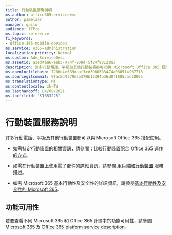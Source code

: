 ```yaml
---
title: 行動裝置服務說明
ms.author: office365servicedesc
author: pamelaar
manager: gailw
audience: ITPro
ms.topic: reference
f1_keywords:
- office-365-mobile-devices
ms.service: o365-administration
localization_priority: Normal
ms.custom: Adm_ServiceDesc
ms.assetid: a3ed4aa6-aab3-474f-909d-5f24f98128a3
description: 許多行動電話、平板及其他行動裝置都可以與 Microsoft Office 365 搭配使用。
ms.openlocfilehash: 7286e4d639daaf3cd3960583474a0885f4967713
ms.sourcegitcommit: 9fac5d9579e3b370b15384b36d0f1805cab20065
ms.translationtype: MT
ms.contentlocale: zh-TW
ms.lasthandoff: 04/09/2021
ms.locfileid: "51653225"
---
```

# <a name="mobile-devices-service-description"></a>行動裝置服務說明

許多行動電話、平板及其他行動裝置都可以與 Microsoft Office 365 搭配使用。 
  
- 如需特定行動裝置的相關資訊，請參閱：[比較行動裝置配合 Office 365 運作的方式](https://go.microsoft.com/fwlink/p/?LinkId=282337)。
    
- 如需在行動裝置上使用電子郵件的詳細資訊，請參閱 [用戶端和行動裝置](../exchange-online-service-description/clients-and-mobile-devices.md) 服務描述。 
    
- 如需 Microsoft 365 基本行動性及安全性的詳細資訊，請參閱[基本行動性及安全性的 Microsoft 365](/microsoft-365/admin/basic-mobility-security/overview)。
    
## <a name="feature-availability"></a>功能可用性

若要查看不同 Microsoft 365 和 Office 365 計畫中的功能可用性，請參閱[Microsoft 365 及 Office 365 platform service description](office-365-platform-service-description.md)。
